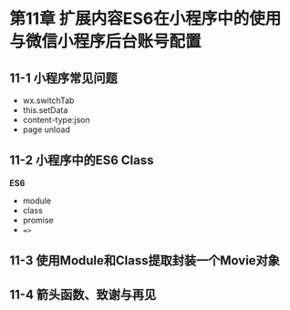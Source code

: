 # 第11章 扩展内容ES6在小程序中的使用与微信小程序后台账号配置

## 11-1 小程序常见问题

- wx.switchTab
- this.setData
- content-type:json
- page unload

## 11-2 小程序中的ES6 Class

**ES6**

- module
- class
- promise
- `=>`

## 11-3 使用Module和Class提取封装一个Movie对象

## 11-4 箭头函数、致谢与再见
